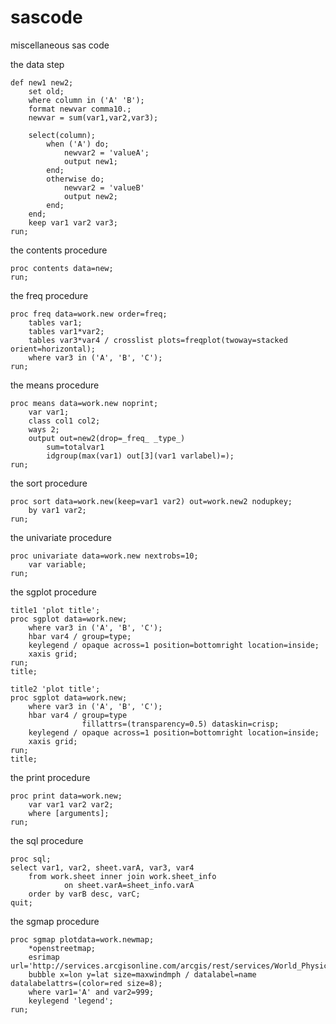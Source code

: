 # sascode
miscellaneous sas code

the data step
```
def new1 new2;
	set old;
	where column in ('A' 'B');
	format newvar comma10.;
	newvar = sum(var1,var2,var3);
  
	select(column);
		when ('A') do;
			newvar2 = 'valueA';
			output new1;
		end;
		otherwise do;
			newvar2 = 'valueB'
			output new2;
		end;
	end;
	keep var1 var2 var3;
run;
```

the contents procedure
```
proc contents data=new;
run;
```

the freq procedure
```
proc freq data=work.new order=freq;
	tables var1;
  	tables var1*var2;
  	tables var3*var4 / crosslist plots=freqplot(twoway=stacked orient=horizontal);
  	where var3 in ('A', 'B', 'C');
run;
```

the means procedure
```
proc means data=work.new noprint;
	var var1;
	class col1 col2;
	ways 2;
	output out=new2(drop=_freq_ _type_)
		sum=totalvar1
		idgroup(max(var1) out[3](var1 varlabel)=);
run;
```

the sort procedure
```
proc sort data=work.new(keep=var1 var2) out=work.new2 nodupkey;
	by var1 var2;
run;
```

the univariate procedure
```
proc univariate data=work.new nextrobs=10;
	var variable;
run;
```

the sgplot procedure
```
title1 'plot title';
proc sgplot data=work.new;
	where var3 in ('A', 'B', 'C');
	hbar var4 / group=type;
	keylegend / opaque across=1 position=bottomright location=inside;
	xaxis grid;
run;
title;

title2 'plot title';
proc sgplot data=work.new;
	where var3 in ('A', 'B', 'C');
	hbar var4 / group=type
                fillattrs=(transparency=0.5) dataskin=crisp;
	keylegend / opaque across=1 position=bottomright location=inside;
	xaxis grid;
run;
title;
```

the print procedure
```
proc print data=work.new;
	var var1 var2 var2;
	where [arguments];
run;
```

the sql procedure
```
proc sql;
select var1, var2, sheet.varA, var3, var4
	from work.sheet inner join work.sheet_info
    		on sheet.varA=sheet_info.varA
	order by varB desc, varC;
quit;
```

the sgmap procedure
```
proc sgmap plotdata=work.newmap;
	*openstreetmap;
	esrimap url='http://services.arcgisonline.com/arcgis/rest/services/World_Physical_Map';
	bubble x=lon y=lat size=maxwindmph / datalabel=name datalabelattrs=(color=red size=8);
	where var1='A' and var2=999;
	keylegend 'legend';
run;
```
